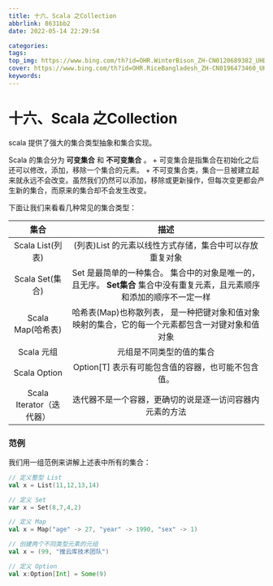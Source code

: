 ```yaml
---
title: 十六、Scala 之Collection
abbrlink: 8631bb2
date: 2022-05-14 22:29:54

categories:
tags:
top_img: https://www.bing.com/th?id=OHR.WinterBison_ZH-CN0120689382_UHD.jpg
cover: https://www.bing.com/th?id=OHR.RiceBangladesh_ZH-CN0196473460_UHD.jpg
keywords:  
---
```

# 十六、Scala 之Collection

scala 提供了强大的集合类型抽象和集合实现。

Scala 的集合分为 **可变集合** 和 **不可变集合** 。 + 可变集合是指集合在初始化之后还可以修改，添加，移除一个集合的元素。 + 不可变集合类，集合一旦被建立起来就永远不会改变。虽然我们仍然可以添加，移除或更新操作，但每次变更都会产生新的集合，而原来的集合却不会发生改变。

下面让我们来看看几种常见的集合类型：

|           集合           |                             描述                             |
| :----------------------: | :----------------------------------------------------------: |
|     Scala List(列表)     |   (列表)List 的元素以线性方式存储，集合中可以存放重复对象    |
|     Scala Set(集合)      | Set 是最简单的一种集合。 集合中的对象是唯一的，且无序。 **Set集合** 集合中没有重复元素，且元素顺序和添加的顺序不一定一样 |
|    Scala Map(哈希表)     | 哈希表(Map)也称散列表， 是一种把键对象和值对象映射的集合，它的每一个元素都包含一对键对象和值对象 |
|        Scala 元组        |                   元组是不同类型的值的集合                   |
|       Scala Option       |      Option[T] 表示有可能包含值的容器，也可能不包含值。      |
| Scala Iterator（迭代器） |   迭代器不是一个容器，更确切的说是逐一访问容器内元素的方法   |

### 范例

我们用一组范例来讲解上述表中所有的集合：

```scala
// 定义整型 List
val x = List(11,12,13,14)

// 定义 Set
var x = Set(8,7,4,2)

// 定义 Map
val x = Map("age" -> 27, "year" -> 1990, "sex" -> 1)

// 创建两个不同类型元素的元组
val x = (99, "搜云库技术团队")

// 定义 Option
val x:Option[Int] = Some(9)
```